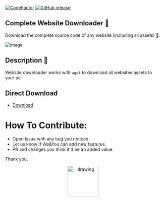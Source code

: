 [![CodeFactor](https://www.codefactor.io/repository/github/badrshs/complete-website-downloader/badge)](https://www.codefactor.io/repository/github/badrshs/complete-website-downloader)
[![GitHub release](https://img.shields.io/github/release/badrshs/Complete-Website-Downloader.svg?logo=github)](https://github.com/badrshs/Complete-Website-Downloader/releases/latest)


## Complete Website Downloader 💾
Download the complete source code of any website (including all assets) 🔨.

![image](https://user-images.githubusercontent.com/26596347/136267623-26aa15a2-0520-4900-93ca-1e50e803d20d.png)

## Description 📒
 Website downloader works with `wget` to download all websites assets to your pc 
  ## Direct Download
 - [Download](https://github.com/badrshs/Complete-Website-Downloader/releases/download/v1.1/WebsiteDownloader.exe)
 
# How To Contribute:
 - Open Issue with any bug you noticed.
 - Let us know if We&You can add new features.
 - PR and changes you think it'd be an added value.

Thank you.

<p align="center">
<img src="https://user-images.githubusercontent.com/26596347/136268899-0096141d-8b68-4179-9af9-be24dae9c44e.png" alt="drawing" width="100"/>
</p>
 
